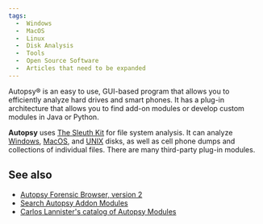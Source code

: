 ```yaml
---
tags:
  -  Windows
  -  MacOS
  -  Linux
  -  Disk Analysis
  -  Tools
  -  Open Source Software
  -  Articles that need to be expanded
---
```

Autopsy® is an easy to use, GUI-based program that allows you to
efficiently analyze hard drives and smart phones. It has a plug-in
architecture that allows you to find add-on modules or develop custom
modules in Java or Python.

**Autopsy** uses [The Sleuth Kit](the_sleuth_kit.md) for file
system analysis. It can analyze [Windows](windows.md),
[MacOS](macos.md), and [UNIX](unix.md) disks, as well as
cell phone dumps and collections of individual files. There are many
third-party plug-in modules.

## See also

- [Autopsy Forensic Browser, version
  2](autopsy_forensic_browser,_version_2.md)
- [Search Autopsy Addon
  Modules](https://sleuthkit.github.io/autopsy_addon_modules/)
- [Carlos Lannister's catalog of Autopsy
  Modules](http://github.com/CarlosLannister/awesome-autopsy-plugins)